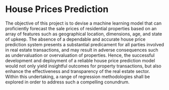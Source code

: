 # House Prices Prediction
The objective of this project is to devise a machine learning model that can proficiently forecast the sale prices of residential properties based on an array of features such as geographical location, dimensions, age, and state of upkeep. The absence of a dependable and accurate house price prediction system presents a substantial predicament for all parties involved in real estate transactions, and may result in adverse consequences such as undervaluation or overvaluation of properties. Hence, the successful development and deployment of a reliable house price prediction model would not only yield insightful outcomes for property transactions, but also enhance the effectiveness and transparency of the real estate sector.
Within this undertaking, a range of regression methodologies shall be explored in order to address such a compelling conundrum.
